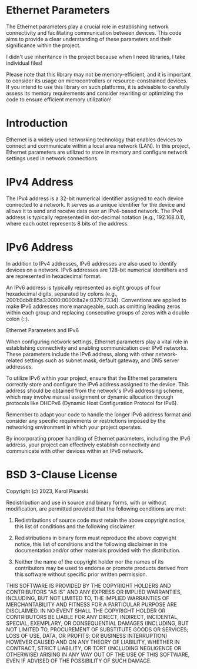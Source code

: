 # Ethernet Parameters
The Ethernet parameters play a crucial role in establishing network connectivity and facilitating communication between devices. This code aims to provide a clear understanding of these parameters and their significance within the project.

I didn't use inheritance in the project because when I need libraries, I take individual files!

Please note that this library may not be memory-efficient, and it is important to consider its usage on microcontrollers or resource-constrained devices. If you intend to use this library on such platforms, it is advisable to carefully assess its memory requirements and consider rewriting or optimizing the code to ensure efficient memory utilization!

# Introduction
Ethernet is a widely used networking technology that enables devices to connect and communicate within a local area network (LAN). In this project, Ethernet parameters are utilized to store in memory and configure network settings used in network connections.

# IPv4 Address
The IPv4 address is a 32-bit numerical identifier assigned to each device connected to a network. It serves as a unique identifier for the device and allows it to send and receive data over an IPv4-based network. The IPv4 address is typically represented in dot-decimal notation (e.g., 192.168.0.1), where each octet represents 8 bits of the address.

# IPv6 Address

In addition to IPv4 addresses, IPv6 addresses are also used to identify devices on a network. IPv6 addresses are 128-bit numerical identifiers and are represented in hexadecimal format.

An IPv6 address is typically represented as eight groups of four hexadecimal digits, separated by colons (e.g., 2001:0db8:85a3:0000:0000:8a2e:0370:7334). Conventions are applied to make IPv6 addresses more manageable, such as omitting leading zeros within each group and replacing consecutive groups of zeros with a double colon (::).

Ethernet Parameters and IPv6

When configuring network settings, Ethernet parameters play a vital role in establishing connectivity and enabling communication over IPv6 networks. These parameters include the IPv6 address, along with other network-related settings such as subnet mask, default gateway, and DNS server addresses.

To utilize IPv6 within your project, ensure that the Ethernet parameters correctly store and configure the IPv6 address assigned to the device. This address should be obtained from the network's IPv6 addressing scheme, which may involve manual assignment or dynamic allocation through protocols like DHCPv6 (Dynamic Host Configuration Protocol for IPv6).

Remember to adapt your code to handle the longer IPv6 address format and consider any specific requirements or restrictions imposed by the networking environment in which your project operates.

By incorporating proper handling of Ethernet parameters, including the IPv6 address, your project can effectively establish connectivity and communicate with other devices within an IPv6 network.

# BSD 3-Clause License

Copyright (c) 2023, Karol Pisarski

Redistribution and use in source and binary forms, with or without
modification, are permitted provided that the following conditions are met:

1. Redistributions of source code must retain the above copyright notice, this
   list of conditions and the following disclaimer.

2. Redistributions in binary form must reproduce the above copyright notice,
   this list of conditions and the following disclaimer in the documentation
   and/or other materials provided with the distribution.

3. Neither the name of the copyright holder nor the names of its
   contributors may be used to endorse or promote products derived from
   this software without specific prior written permission.

THIS SOFTWARE IS PROVIDED BY THE COPYRIGHT HOLDERS AND CONTRIBUTORS "AS IS"
AND ANY EXPRESS OR IMPLIED WARRANTIES, INCLUDING, BUT NOT LIMITED TO, THE
IMPLIED WARRANTIES OF MERCHANTABILITY AND FITNESS FOR A PARTICULAR PURPOSE ARE
DISCLAIMED. IN NO EVENT SHALL THE COPYRIGHT HOLDER OR CONTRIBUTORS BE LIABLE
FOR ANY DIRECT, INDIRECT, INCIDENTAL, SPECIAL, EXEMPLARY, OR CONSEQUENTIAL
DAMAGES (INCLUDING, BUT NOT LIMITED TO, PROCUREMENT OF SUBSTITUTE GOODS OR
SERVICES; LOSS OF USE, DATA, OR PROFITS; OR BUSINESS INTERRUPTION) HOWEVER
CAUSED AND ON ANY THEORY OF LIABILITY, WHETHER IN CONTRACT, STRICT LIABILITY,
OR TORT (INCLUDING NEGLIGENCE OR OTHERWISE) ARISING IN ANY WAY OUT OF THE USE
OF THIS SOFTWARE, EVEN IF ADVISED OF THE POSSIBILITY OF SUCH DAMAGE.
